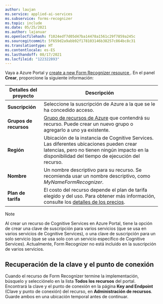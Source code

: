 ```yaml
---
author: laujan
ms.service: applied-ai-services
ms.subservice: forms-recognizer
ms.topic: include
ms.date: 05/25/2021
ms.author: lajanuar
ms.openlocfilehash: f1024edf7d05d47ba14478a1561c29f7859a245c
ms.sourcegitcommit: 5f659d2a9abb92f178103146b38257c864bc8c31
ms.translationtype: HT
ms.contentlocale: es-ES
ms.lasthandoff: 08/17/2021
ms.locfileid: "122322893"
---
```

Vaya a Azure Portal y <a href="https://ms.portal.azure.com/#create/Microsoft.CognitiveServicesFormRecognizer" title="cree un nuevo recurso de Form Recognizer" target="_blank">create a new Form Recognizer resource </a>. En el panel **Crear**, proporcione la siguiente información:

| Detalles del proyecto   | Descripción   |
|--|--|
| **Suscripción** | Seleccione la suscripción de Azure a la que se le ha concedido acceso. |
| **Grupos de recursos** | [Grupo de recursos de Azure](/azure/cloud-adoption-framework/govern/resource-consistency/resource-access-management#what-is-an-azure-resource-group) que contendrá su recurso. Puede crear un nuevo grupo o agregarlo a uno ya existente. |
| **Región** | Ubicación de la instancia de Cognitive Services. Las diferentes ubicaciones pueden crear latencias, pero no tienen ningún impacto en la disponibilidad del tiempo de ejecución del recurso. |
| **Nombre** | Un nombre descriptivo para su recurso. Se recomienda usar un nombre descriptivo, como *MyNameFormRecognizer*. |
| **Plan de tarifa** | El costo del recurso depende el plan de tarifa elegido y del uso. Para obtener más información, consulte los [detalles de los precios](https://azure.microsoft.com/pricing/details/cognitive-services/).

> [!NOTE]
> Al crear un recurso de Cognitive Services en Azure Portal, tiene la opción de crear una clave de suscripción para varios servicios (que se usa en varios servicios de Cognitive Services), o una clave de suscripción para un solo servicio (que se usa solo con un servicio específico de Cognitive Services). Actualmente, Form Recognizer no está incluido en la suscripción de varios servicios.

## <a name="retrieve-the-key-and-endpoint"></a>Recuperación de la clave y el punto de conexión

Cuando el recurso de Form Recognizer termine la implementación, búsquelo y selecciónelo en la lista **Todos los recursos** del portal. Encontrará la clave y el punto de conexión en la página **Key and Endpoint** (Clave y punto de conexión) del recurso, en **Administración de recursos**. Guarde ambos en una ubicación temporal antes de continuar.

